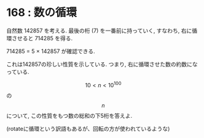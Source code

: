 # 168 : 数の循環

自然数 142857 を考える. 最後の桁 \(7\) を一番前に持っていく, すなわち, 右に循環させると 714285 を得る.

714285 = 5 × 142857 が確認できる.

これは142857の珍しい性質を示している. つまり, 右に循環させた数の約数になっている.

$$10 < n < 10^{100}$$の$$n$$について, この性質をもつ数の総和の下5桁を答えよ.

\(rotateに循環という訳語もあるが、回転の方が使われているような\)

